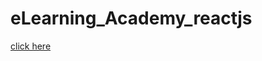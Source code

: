 # eLearning_Academy_reactjs

<a href="https://niyaj-kumanali.github.io/eLearning_Academy_reactjs/" > click here </a>

